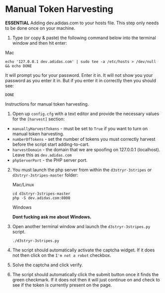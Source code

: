 # Manual Token Harvesting
**ESSENTIAL** Adding dev.adidas.com to your hosts file. This step only needs to be done once on your machine. 

1.  Type (or copy & paste) the following command below into the terminal window and then hit enter:

   Mac
   ```
   echo '127.0.0.1 dev.adidas.com' | sudo tee -a /etc/hosts > /dev/null && echo DONE
   ```
   
   It will prompt you for your password. Enter it in. It will not show you your password as you enter it in. But if you enter it in correctly then you should see:
   
   ```
   DONE
   ```
   

Instructions for manual token harvesting.

1.  Open up `config.cfg` with a text editor and provide the necessary values for the `[harvest]` section:
   *  `manuallyHarvestTokens` - must be set to `True` if you want to turn on manual token harvesting.
   *  `numberOfTokens` - set the number of tokens you must correctly harvest before the script start adding-to-cart.
   *  `harvestDomain` - the domain that we are spoofing on 127.0.0.1 (localhost). Leave this as `dev.adidas.com`
   *  `phpServerPort` - the PHP server port.
   
2.  You must launch the php server from within the `d3stryr-3stripes` or `d3stryr-3stripes-master` folder:

    Mac/Linux
    ```
    cd d3stryr-3stripes-master
    php -S dev.adidas.com:8000
    ```
    
    Windows

    **Dont fucking ask me about Windows.** 

3.  Open another terminal window and launch the `d3stryr-3stripes.py` script.

    ```
    ./d3stryr-3stripes.py
    ```

4.  The script should automatically activate the captcha widget.  If it does not then click on the `I'm not a robot` checkbox.
5.  Solve the captcha and click verify.
6.  The script should automatically click the submit button once it finds the green checkmark. If it does not then it will just continue on and check to see if the token is currently present on the page.
